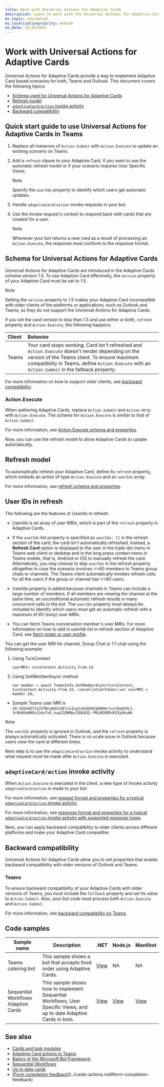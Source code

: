 ```yaml
---
title: Work with Universal Actions for Adaptive Cards
description: Learn to work with the Universal Actions for Adaptive Cards, including Schema for UniversalActions for Adaptive cards, Refresh model, and backward compatibility
ms.topic: conceptual
ms.localizationpriority: medium
ms.date: 12/20/2022
---
```


# Work with Universal Actions for Adaptive Cards

Universal Actions for Adaptive Cards provide a way to implement Adaptive Card based scenarios for both, Teams and Outlook. This document covers the following topics:

* [Schema used for Universal Actions for Adaptive Cards](#schema-for-universal-actions-for-adaptive-cards)
* [Refresh model](#refresh-model)
* [`adaptiveCard/action` invoke activity](#adaptivecardaction-invoke-activity)
* [Backward compatibility](#backward-compatibility)

## Quick start guide to use Universal Actions for Adaptive Cards in Teams

1. Replace all instances of `Action.Submit` with `Action.Execute` to update an existing scenario on Teams.
2. Add a `refresh` clause to your Adaptive Card, if you want to use the automatic refresh model or if your scenario requires User Specific Views.

    >[!NOTE]
    > Specify the `userIds` property to identify which users get automatic updates.

3. Handle `adaptiveCard/action` invoke requests in your bot.
4. Use the invoke request's context to respond back with cards that are created for a user.

    > [!NOTE]
    > Whenever your bot returns a new card as a result of processing an `Action.Execute`, the response must conform to the response format.

## Schema for Universal Actions for Adaptive Cards

Universal Actions for Adaptive Cards are introduced in the Adaptive Cards schema version 1.5. To use Adaptive Card effectively, the `version` property of your Adaptive Card must be set to 1.5.

> [!NOTE]
> Setting the `version` property to 1.5 makes your Adaptive Card incompatible with older clients of the platforms or applications, such as Outlook and Teams, as they do not support the Universal Actions for Adaptive Cards.

If you set the card version to less than 1.5 and use either or both, `refresh` property and `Action.Execute`, the following happens:

| Client | Behavior |
| :-- | :-- |
| Teams | Your card stops working. Card isn't refreshed and `Action.Execute` doesn't render depending on the version of the Teams client. To ensure maximum compatibility in Teams, define `Action.Execute` with an `Action.Submit` in the fallback property. |

For more information on how to support older clients, see [backward compatibility](#backward-compatibility).

### Action.Execute

When authoring Adaptive Cards, replace `Action.Submit` and `Action.Http` with `Action.Execute`. The schema for `Action.Execute` is similar to that of `Action.Submit`.

For more information, see [Action.Execute schema and properties](/adaptive-cards/authoring-cards/universal-action-model#actionexecute).

Now, you can use the refresh model to allow Adaptive Cards to update automatically.

## Refresh model

To automatically refresh your Adaptive Card, define its `refresh` property, which embeds an action of type `Action.Execute` and an `userIds` array.

For more information, see [refresh schema and properties](/adaptive-cards/authoring-cards/universal-action-model#refresh-mechanism).

## User IDs in refresh

The following are the features of UserIds in refresh:

* UserIds is an array of user MRIs, which is part of the `refresh` property in Adaptive Cards.

* If the `userIds` list property is specified as `userIds: []` in the refresh section of the card, the card isn't automatically refreshed. Instead, a **Refresh Card** option is displayed to the user in the triple dot menu in Teams web client or desktop and in the long press context menu in Teams mobile, that is, Android or iOS to manually refresh the card. Alternatively, you may choose to skip `userIds` in the refresh property altogether in case the scenario involves <=60 members in Teams group chats or channels. The Teams client automatically invokes refresh calls for all the users if the group or channel has <=60 users.

* UserIds property is added because channels in Teams can include a large number of members. If all members are viewing the channel at the same time, an unconditional automatic refresh results in many concurrent calls to the bot. The `userIds` property must always be included to identify which users must get an automatic refresh with a maximum of *60 (sixty) user MRIs*.

* You can fetch Teams conversation member's user MRIs. For more information on how to add in userIds list in refresh section of Adaptive Card, see [fetch roster or user profile](/microsoftteams/platform/bots/how-to/get-teams-context?tabs=dotnet#fetch-the-roster-or-user-profile).

 You can get the user MRI for channel, Group Chat or 1:1 chat using the following example:

 1. Using TurnContext  

     `userMRI= turnContext.Activity.From.Id`

 1. Using GetMemberAsync method
  
     `var member = await TeamsInfo.GetMemberAsync(turnContext, turnContext.Activity.From.Id, cancellationToken);var userMRI = member.Id;`

* Sample Teams user MRI is `29:1bSnHZ7Js2STWrgk6ScEErLk1Lp2zQuD5H2qQ960rtvstKp8tKLl-3r8b6DoW0QxZimuTxk_kupZ1DBMpvIQQUAZL-PNj0EORDvRZXy8kvWk`

> [!NOTE]
> The `userIds` property is ignored in Outlook, and the `refresh` property is always automatically activated. There is no scale issue in Outlook because users view the card at different times.

Next step is to use the `adaptiveCard/action` invoke activity to understand what request must be made after `Action.Execute` is executed.

## `adaptiveCard/action` invoke activity

When `Action.Execute` is executed in the client, a new type of Invoke activity `adaptiveCard/action` is made to your bot.

For more information, see [request format and properties for a typical `adaptiveCard/action` invoke activity](/adaptive-cards/authoring-cards/universal-action-model#request-format).

For more information, see [response format and properties for a typical `adaptiveCard/action` invoke activity with supported response types](/adaptive-cards/authoring-cards/universal-action-model#response-format).

Next, you can apply backward compatibility to older clients across different platforms and make your Adaptive Card compatible.

## Backward compatibility

Universal Actions for Adaptive Cards allow you to set properties that enable backward compatibility with older versions of Outlook and Teams.

### Teams

To ensure backward compatibility of your Adaptive Cards with older versions of Teams, you must include the `fallback` property and set its value to `Action.Submit`. Also, your bot code must process both `Action.Execute` and `Action.Submit`.

For more information, see [backward compatibility on Teams](/adaptive-cards/authoring-cards/universal-action-model#teams).

## Code samples

|Sample name | Description | .NET | Node.js | Manifest|
|----------------|-----------------|--------------|--------------|--------------|
| Teams catering bot | This sample shows  a bot that accepts food order using Adaptive Cards. |[View](https://github.com/OfficeDev/Microsoft-Teams-Samples/tree/main/samples/bot-teams-catering/csharp)| NA | NA|
| Sequential Workflows Adaptive Cards | This sample shows how to implement Sequential Workflows, User Specific Views, and up to date Adaptive Cards in bots. | [View](https://github.com/OfficeDev/Microsoft-Teams-Samples/tree/main/samples/bot-sequential-flow-adaptive-cards/csharp) | [View](https://github.com/OfficeDev/Microsoft-Teams-Samples/tree/main/samples/bot-sequential-flow-adaptive-cards/nodejs) |[View](https://github.com/OfficeDev/Microsoft-Teams-Samples/tree/main/samples/bot-sequential-flow-adaptive-cards/csharp/demo-manifest/bot-adaptivecards-user-specific-views.zip)

## See also

* [Cards and task modules](../../cards-and-task-modules.md)
* [Adaptive Card actions in Teams](~/task-modules-and-cards/cards/cards-actions.md#adaptive-cards-actions)
* [Basics of the Microsoft Bot Framework](/azure/bot-service/bot-builder-basics?view=azure-bot-service-4.0&preserve-view=true)
* [Sequential Workflows](~/task-modules-and-cards/cards/universal-actions-for-adaptive-cards/sequential-workflows.md)
* [Up to date cards](~/task-modules-and-cards/cards/universal-actions-for-adaptive-cards/up-to-date-views.md)
* [[Form completion feedback](../cards-format.md#form-completion-feedback)](../cards-actions.md#form-completion-feedback)
